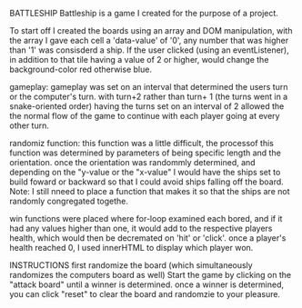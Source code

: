 BATTLESHIP
Battleship is a game I created for the purpose of a project.

To start off I created the boards using an array and DOM manipulation, with the array I gave each cell a 'data-value' of '0', any number that was higher than '1' was consisderd a ship. If the user clicked (using an eventListener), in addition to that tile having a value of 2 or higher, would change the background-color red otherwise blue.

gameplay:
gameplay was set on an interval that determined the users turn or the computer's turn. with turn+2 rather than turn+ 1 (the turns went in a snake-oriented order) having the turns set on an interval of 2 allowed the the normal flow of the game to continue with each player going at every other turn.

randomiz function:
this function was a little difficult, the processof this function was determined by parameters of being specific length and the orientation. once the orientation was randommly determined, and depending on the "y-value or the "x-value" I would have the ships set to build foward or backward so that I could avoid ships falling off the board. 
Note: I still nneed to place a function that makes it so that the ships are not randomly congregated togethe.

win functions were placed where for-loop examined each bored, and if it had any values higher than one, it would add to the respective players health, which would then be decremated on 'hit' or 'click'. once a player's health reached 0, I used innerHTML to display which player won. 

INSTRUCTIONS 
first randomize the board (which simultaneously randomizes the computers board as well)
Start the game by clicking on the "attack board" until a winner is determined.
once a winner is determined, you can click "reset" to clear the board and randomzie to your pleasure.